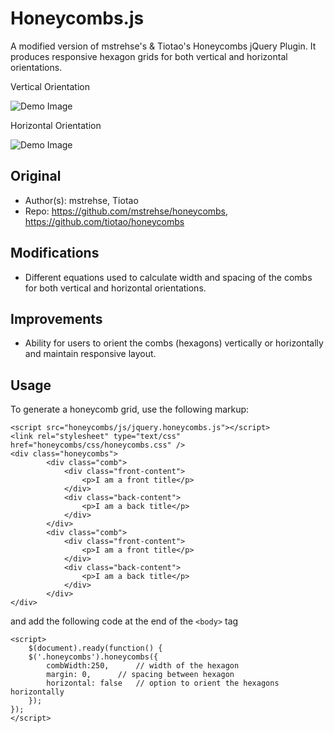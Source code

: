 Honeycombs.js
========================

A modified version of mstrehse's & Tiotao's Honeycombs jQuery Plugin. It produces responsive hexagon grids for both vertical and horizontal orientations.

Vertical Orientation

![Demo Image](https://github.com/smrubin/honeycombs/master/honeycombs-vertical.png)

Horizontal Orientation

![Demo Image](https://github.com/smrubin/honeycombs/master/honeycombs-horizontal.png)

## Original
- Author(s): mstrehse, Tiotao
- Repo: https://github.com/mstrehse/honeycombs, https://github.com/tiotao/honeycombs

## Modifications
- Different equations used to calculate width and spacing of the combs for both vertical and horizontal orientations.

## Improvements
- Ability for users to orient the combs (hexagons) vertically or horizontally and maintain responsive layout.

## Usage
To generate a honeycomb grid, use the following markup:

```
<script src="honeycombs/js/jquery.honeycombs.js"></script>
<link rel="stylesheet" type="text/css" href="honeycombs/css/honeycombs.css" />
<div class="honeycombs">
		<div class="comb">
			<div class="front-content">
				<p>I am a front title</p>
			</div>
			<div class="back-content">
				<p>I am a back title</p>
			</div>
		</div>
		<div class="comb">
			<div class="front-content">
				<p>I am a front title</p>
			</div>
			<div class="back-content">
				<p>I am a back title</p>
			</div>
		</div>
</div>
```
and add the following code at the end of the `<body>` tag

```
<script>
	$(document).ready(function() {
	$('.honeycombs').honeycombs({
		combWidth:250,  	// width of the hexagon
		margin: 0,		// spacing between hexagon
		horizontal: false  	// option to orient the hexagons horizontally
	});
});
</script>
```

